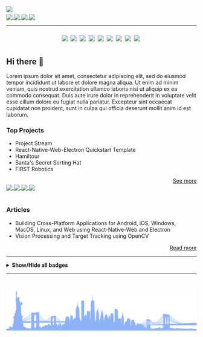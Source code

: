 <img src="https://dummyimage.com/880x320/fff/aaa"/>

<div>
    <a href="https://twitter.com/MichaelRooplall" target="_blank">
        <img align="center" src="https://img.shields.io/badge/Twitter-%231DA1F2.svg?style=for-the-badge&logo=Twitter&logoColor=white&color=70a4fc"/>
    </a>
    <a href="https://www.linkedin.com/in/michael-rooplall/" target="_blank">
        <img align="center" src="https://img.shields.io/badge/linkedin-%230077B5.svg?style=for-the-badge&logo=linkedin&logoColor=white&color=70a4fc"/>
    </a>
    <a href="https://medium.com/@michaelrooplall" target="_blank">
        <img align="center" src="https://img.shields.io/badge/Medium-12100E?style=for-the-badge&logo=medium&logoColor=white&color=70a4fc"/>
    </a>
    <a href="https://www.buymeacoffee.com/michaelrooplall" target="_blank">
        <img align="center" src="https://img.shields.io/badge/Buy%20Me%20a%20Coffee-f77d3d?style=for-the-badge&logo=buy-me-a-coffee&logoColor=white&color=70a4fc"/>
    </a>
</div>

---

<div align="center">
    <img align="center" src="https://img.shields.io/badge/Java-ED8B00?style=for-the-badge&logo=java&logoColor=white" />
    <img align="center" src="https://github.com/DeveloperBlue/DeveloperBlue/blob/main/5px-line-spacing.png?raw=true" width='0px' height='38px'>
    <img align="center" src="https://img.shields.io/badge/JavaScript-323330?style=for-the-badge&logo=javascript&logoColor=F7DF1E" />
    <img align="center" src="https://github.com/DeveloperBlue/DeveloperBlue/blob/main/5px-line-spacing.png?raw=true" width='0px' height='38px'>
    <img align="center" src="https://img.shields.io/badge/TypeScript-007ACC?style=for-the-badge&logo=typescript&logoColor=white" />
    <img align="center" src="https://github.com/DeveloperBlue/DeveloperBlue/blob/main/5px-line-spacing.png?raw=true" width='0px' height='38px'>
    <img align="center" src="https://img.shields.io/badge/Node.js-339933?style=for-the-badge&logo=nodedotjs&logoColor=white" />
    <img align="center" src="https://github.com/DeveloperBlue/DeveloperBlue/blob/main/5px-line-spacing.png?raw=true" width='0px' height='38px'>
    <img align="center" src="https://img.shields.io/badge/Electron-2B2E3A?style=for-the-badge&logo=electron&logoColor=9FEAF9" />
    <img align="center" src="https://github.com/DeveloperBlue/DeveloperBlue/blob/main/5px-line-spacing.png?raw=true" width='0px' height='38px'>
    <img align="center" src="https://img.shields.io/badge/React-20232A?style=for-the-badge&logo=react&logoColor=61DAFB" />
    <img align="center" src="https://github.com/DeveloperBlue/DeveloperBlue/blob/main/5px-line-spacing.png?raw=true" width='0px' height='38px'>
    <img align="center" src="https://img.shields.io/badge/React_Native-20232A?style=for-the-badge&logo=react&logoColor=61DAFB" />
    <img align="center" src="https://github.com/DeveloperBlue/DeveloperBlue/blob/main/5px-line-spacing.png?raw=true" width='0px' height='38px'>
    <img align="center" src="https://img.shields.io/badge/Python-FFD43B?style=for-the-badge&logo=python&logoColor=blue" />
    <img align="center" src="https://github.com/DeveloperBlue/DeveloperBlue/blob/main/5px-line-spacing.png?raw=true" width='0px' height='38px'>
    <img align="center" src="https://img.shields.io/badge/HTML5-E34F26?style=for-the-badge&logo=html5&logoColor=white" />
    <img align="center" src="https://github.com/DeveloperBlue/DeveloperBlue/blob/main/5px-line-spacing.png?raw=true" width='0px' height='38px'>
</div>


## Hi there 👋

Lorem ipsum dolor sit amet, consectetur adipiscing elit, sed do eiusmod tempor incididunt ut labore et dolore magna aliqua. Ut enim ad minim veniam, quis nostrud exercitation ullamco laboris nisi ut aliquip ex ea commodo consequat. Duis aute irure dolor in reprehenderit in voluptate velit esse cillum dolore eu fugiat nulla pariatur. Excepteur sint occaecat cupidatat non proident, sunt in culpa qui officia deserunt mollit anim id est laborum.

### Top Projects

- Project Stream
- React-Native-Web-Electron Quickstart Template
- Hamiltour
- Santa's Secret Sorting Hat
- FIRST Robotics

<div align="right">
    <a align="right" href="https://www.michaelrooplall.com/Projects.html">See more</a>
</div>

<div>
    <a href="https://github.com/anuraghazra/github-readme-stats#gh-dark-mode-only">
        <img align="center" src="https://github-readme-stats.vercel.app/api?username=developerblue&count_private=true&show_icons=true&theme=tokyonight&border_color=9b9b9e" width="49.725%" />
    </a>
    <a href="https://github.com/anuraghazra/github-readme-stats#gh-light-mode-only">
        <img align="center" src="https://github-readme-stats.vercel.app/api?username=developerblue&count_private=true&show_icons=true&theme=default&border_color=d8dee4" width="49.725%" />
    </a>
    <a href="https://git.io/streak-stats#gh-dark-mode-only">
        <img align="center" src="https://github-readme-streak-stats.herokuapp.com/?user=developerblue&theme=tokyonight" width="49.725%"/>
    </a>
    <a href="https://git.io/streak-stats#gh-light-mode-only">
        <img align="center" src="https://github-readme-streak-stats.herokuapp.com/?user=developerblue&theme=tokyonight_duo&border=d8dee4" width="49.725%"/>
    </a>
</div>
<br>

### Articles

- Building Cross-Platform Applications for Android, iOS, Windows, MacOS, Linux, and Web using React-Native-Web and Electron
- Vision Processing and Target Tracking using OpenCV

<div align="right">
    <a align="right" href="https://medium.com/@michaelrooplall">Read more</a>
</div>

---
<details>
    <summary><strong>Show/Hide all badges</strong></summary>
      <div align="center">
        <h4>Languages</h4>
        <img align="center" src="https://img.shields.io/badge/C-00599C?style=for-the-badge&logo=c&logoColor=white" />
        <img align="center" src="https://github.com/DeveloperBlue/DeveloperBlue/blob/main/5px-line-spacing.png?raw=true" width='0px' height='38px'>
        <img align="center" src="https://img.shields.io/badge/C%23-239120?style=for-the-badge&logo=c-sharp&logoColor=white" />
        <img align="center" src="https://github.com/DeveloperBlue/DeveloperBlue/blob/main/5px-line-spacing.png?raw=true" width='0px' height='38px'>
        <img align="center" src="https://img.shields.io/badge/CSS3-1572B6?style=for-the-badge&logo=css3&logoColor=white" />
        <img align="center" src="https://github.com/DeveloperBlue/DeveloperBlue/blob/main/5px-line-spacing.png?raw=true" width='0px' height='38px'>
        <img align="center" src="https://img.shields.io/badge/Dart-0175C2?style=for-the-badge&logo=dart&logoColor=white" />
        <img align="center" src="https://github.com/DeveloperBlue/DeveloperBlue/blob/main/5px-line-spacing.png?raw=true" width='0px' height='38px'>
        <img align="center" src="https://img.shields.io/badge/HTML5-E34F26?style=for-the-badge&logo=html5&logoColor=white" />
        <img align="center" src="https://github.com/DeveloperBlue/DeveloperBlue/blob/main/5px-line-spacing.png?raw=true" width='0px' height='38px'>
        <img align="center" src="https://img.shields.io/badge/Java-ED8B00?style=for-the-badge&logo=java&logoColor=white" />
        <img align="center" src="https://github.com/DeveloperBlue/DeveloperBlue/blob/main/5px-line-spacing.png?raw=true" width='0px' height='38px'>
        <img align="center" src="https://img.shields.io/badge/JavaScript-323330?style=for-the-badge&logo=javascript&logoColor=F7DF1E" />
        <img align="center" src="https://github.com/DeveloperBlue/DeveloperBlue/blob/main/5px-line-spacing.png?raw=true" width='0px' height='38px'>
        <img align="center" src="https://img.shields.io/badge/json-5E5C5C?style=for-the-badge&logo=json&logoColor=white" />
        <img align="center" src="https://github.com/DeveloperBlue/DeveloperBlue/blob/main/5px-line-spacing.png?raw=true" width='0px' height='38px'>
        <img align="center" src="https://img.shields.io/badge/Kotlin-0095D5?&style=for-the-badge&logo=kotlin&logoColor=white" />
        <img align="center" src="https://github.com/DeveloperBlue/DeveloperBlue/blob/main/5px-line-spacing.png?raw=true" width='0px' height='38px'>
        <img align="center" src="https://img.shields.io/badge/LaTeX-47A141?style=for-the-badge&logo=LaTeX&logoColor=white" />
        <img align="center" src="https://github.com/DeveloperBlue/DeveloperBlue/blob/main/5px-line-spacing.png?raw=true" width='0px' height='38px'>
        <img align="center" src="https://img.shields.io/badge/Lua-2C2D72?style=for-the-badge&logo=lua&logoColor=white" />
        <img align="center" src="https://github.com/DeveloperBlue/DeveloperBlue/blob/main/5px-line-spacing.png?raw=true" width='0px' height='38px'>
        <img align="center" src="https://img.shields.io/badge/Numpy-777BB4?style=for-the-badge&logo=numpy&logoColor=white" />
        <img align="center" src="https://github.com/DeveloperBlue/DeveloperBlue/blob/main/5px-line-spacing.png?raw=true" width='0px' height='38px'>
        <img align="center" src="https://img.shields.io/badge/Pandas-2C2D72?style=for-the-badge&logo=pandas&logoColor=white" />
        <img align="center" src="https://github.com/DeveloperBlue/DeveloperBlue/blob/main/5px-line-spacing.png?raw=true" width='0px' height='38px'>
        <img align="center" src="https://img.shields.io/badge/PHP-777BB4?style=for-the-badge&logo=php&logoColor=white" />
        <img align="center" src="https://github.com/DeveloperBlue/DeveloperBlue/blob/main/5px-line-spacing.png?raw=true" width='0px' height='38px'>
        <img align="center" src="https://img.shields.io/badge/Puppeteer-40B5A4?style=for-the-badge&logo=Puppeteer&logoColor=white" />
        <img align="center" src="https://github.com/DeveloperBlue/DeveloperBlue/blob/main/5px-line-spacing.png?raw=true" width='0px' height='38px'>
        <img align="center" src="https://img.shields.io/badge/TensorFlow-FF6F00?style=for-the-badge&logo=TensorFlow&logoColor=white" />
        <img align="center" src="https://github.com/DeveloperBlue/DeveloperBlue/blob/main/5px-line-spacing.png?raw=true" width='0px' height='38px'>
        <img align="center" src="https://img.shields.io/badge/TypeScript-007ACC?style=for-the-badge&logo=typescript&logoColor=white" />
        <img align="center" src="https://github.com/DeveloperBlue/DeveloperBlue/blob/main/5px-line-spacing.png?raw=true" width='0px' height='38px'>
    </div>
    <div align="center">
        <h4>Frameworks</h4>
        <img align="center" src="https://img.shields.io/badge/Ant%20Design-1890FF?style=for-the-badge&logo=antdesign&logoColor=white" />
        <img align="center" src="https://github.com/DeveloperBlue/DeveloperBlue/blob/main/5px-line-spacing.png?raw=true" width='0px' height='38px'>
        <img align="center" src="https://img.shields.io/badge/Apollo%20GraphQL-311C87?&style=for-the-badge&logo=Apollo%20GraphQL&logoColor=white" />
        <img align="center" src="https://github.com/DeveloperBlue/DeveloperBlue/blob/main/5px-line-spacing.png?raw=true" width='0px' height='38px'>
        <img align="center" src="https://img.shields.io/badge/Babel-F9DC3E?style=for-the-badge&logo=babel&logoColor=white" />
        <img align="center" src="https://github.com/DeveloperBlue/DeveloperBlue/blob/main/5px-line-spacing.png?raw=true" width='0px' height='38px'>
        <img align="center" src="https://img.shields.io/badge/Bootstrap-563D7C?style=for-the-badge&logo=bootstrap&logoColor=white" />
        <img align="center" src="https://github.com/DeveloperBlue/DeveloperBlue/blob/main/5px-line-spacing.png?raw=true" width='0px' height='38px'>
        <img align="center" src="https://img.shields.io/badge/Chart.js-FF6384?style=for-the-badge&logo=chartdotjs&logoColor=white" />
        <img align="center" src="https://github.com/DeveloperBlue/DeveloperBlue/blob/main/5px-line-spacing.png?raw=true" width='0px' height='38px'>
        <img align="center" src="https://img.shields.io/badge/d3.js-F9A03C?style=for-the-badge&logo=d3.js&logoColor=white" />
        <img align="center" src="https://github.com/DeveloperBlue/DeveloperBlue/blob/main/5px-line-spacing.png?raw=true" width='0px' height='38px'>
        <img align="center" src="https://img.shields.io/badge/Deno-464647?style=for-the-badge&logo=deno&logoColor=white" />
        <img align="center" src="https://github.com/DeveloperBlue/DeveloperBlue/blob/main/5px-line-spacing.png?raw=true" width='0px' height='38px'>
        <img align="center" src="https://img.shields.io/badge/Docker-2CA5E0?style=for-the-badge&logo=docker&logoColor=white" />
        <img align="center" src="https://github.com/DeveloperBlue/DeveloperBlue/blob/main/5px-line-spacing.png?raw=true" width='0px' height='38px'>
        <img align="center" src="https://img.shields.io/badge/Electron-2B2E3A?style=for-the-badge&logo=electron&logoColor=9FEAF9" />
        <img align="center" src="https://github.com/DeveloperBlue/DeveloperBlue/blob/main/5px-line-spacing.png?raw=true" width='0px' height='38px'>
        <img align="center" src="https://img.shields.io/badge/eslint-3A33D1?style=for-the-badge&logo=eslint&logoColor=white" />
        <img align="center" src="https://github.com/DeveloperBlue/DeveloperBlue/blob/main/5px-line-spacing.png?raw=true" width='0px' height='38px'>
        <img align="center" src="https://img.shields.io/badge/Expo-1B1F23?style=for-the-badge&logo=expo&logoColor=white" />
        <img align="center" src="https://github.com/DeveloperBlue/DeveloperBlue/blob/main/5px-line-spacing.png?raw=true" width='0px' height='38px'>
        <img align="center" src="https://img.shields.io/badge/Express.js-000000?style=for-the-badge&logo=express&logoColor=white" />
        <img align="center" src="https://github.com/DeveloperBlue/DeveloperBlue/blob/main/5px-line-spacing.png?raw=true" width='0px' height='38px'>
        <img align="center" src="https://img.shields.io/badge/fastify-202020?style=for-the-badge&logo=fastify&logoColor=white" />
        <img align="center" src="https://github.com/DeveloperBlue/DeveloperBlue/blob/main/5px-line-spacing.png?raw=true" width='0px' height='38px'>
        <img align="center" src="https://img.shields.io/badge/firebase-ffca28?style=for-the-badge&logo=firebase&logoColor=black" />
        <img align="center" src="https://github.com/DeveloperBlue/DeveloperBlue/blob/main/5px-line-spacing.png?raw=true" width='0px' height='38px'>
        <img align="center" src="https://img.shields.io/badge/Font_Awesome-339AF0?style=for-the-badge&logo=fontawesome&logoColor=white" />
        <img align="center" src="https://github.com/DeveloperBlue/DeveloperBlue/blob/main/5px-line-spacing.png?raw=true" width='0px' height='38px'>
        <img align="center" src="https://img.shields.io/badge/gradle-02303A?style=for-the-badge&logo=gradle&logoColor=white" />
        <img align="center" src="https://github.com/DeveloperBlue/DeveloperBlue/blob/main/5px-line-spacing.png?raw=true" width='0px' height='38px'>
        <img align="center" src="https://img.shields.io/badge/GraphQl-E10098?style=for-the-badge&logo=graphql&logoColor=white" />
        <img align="center" src="https://github.com/DeveloperBlue/DeveloperBlue/blob/main/5px-line-spacing.png?raw=true" width='0px' height='38px'>
        <img align="center" src="https://img.shields.io/badge/jQuery-0769AD?style=for-the-badge&logo=jquery&logoColor=white" />
        <img align="center" src="https://github.com/DeveloperBlue/DeveloperBlue/blob/main/5px-line-spacing.png?raw=true" width='0px' height='38px'>
        <img align="center" src="https://img.shields.io/badge/JWT-000000?style=for-the-badge&logo=JSON%20web%20tokens&logoColor=white" />
        <img align="center" src="https://github.com/DeveloperBlue/DeveloperBlue/blob/main/5px-line-spacing.png?raw=true" width='0px' height='38px'>
        <img align="center" src="https://img.shields.io/badge/Markdown-000000?style=for-the-badge&logo=markdown&logoColor=white" />
        <img align="center" src="https://github.com/DeveloperBlue/DeveloperBlue/blob/main/5px-line-spacing.png?raw=true" width='0px' height='38px'>
        <img align="center" src="https://img.shields.io/badge/Material%20UI-007FFF?style=for-the-badge&logo=mui&logoColor=white" />
        <img align="center" src="https://github.com/DeveloperBlue/DeveloperBlue/blob/main/5px-line-spacing.png?raw=true" width='0px' height='38px'>
        <img align="center" src="https://img.shields.io/badge/next.js-000000?style=for-the-badge&logo=nextdotjs&logoColor=white" />
        <img align="center" src="https://github.com/DeveloperBlue/DeveloperBlue/blob/main/5px-line-spacing.png?raw=true" width='0px' height='38px'>
        <img align="center" src="https://img.shields.io/badge/Node.js-339933?style=for-the-badge&logo=nodedotjs&logoColor=white" />
        <img align="center" src="https://github.com/DeveloperBlue/DeveloperBlue/blob/main/5px-line-spacing.png?raw=true" width='0px' height='38px'>
        <img align="center" src="https://img.shields.io/badge/npm-CB3837?style=for-the-badge&logo=npm&logoColor=white" />
        <img align="center" src="https://github.com/DeveloperBlue/DeveloperBlue/blob/main/5px-line-spacing.png?raw=true" width='0px' height='38px'>
        <img align="center" src="https://img.shields.io/badge/OpenCV-27338e?style=for-the-badge&logo=OpenCV&logoColor=white" />
        <img align="center" src="https://github.com/DeveloperBlue/DeveloperBlue/blob/main/5px-line-spacing.png?raw=true" width='0px' height='38px'>
        <img align="center" src="https://img.shields.io/badge/OpenGL-FFFFFF?style=for-the-badge&logo=opengl" />
        <img align="center" src="https://github.com/DeveloperBlue/DeveloperBlue/blob/main/5px-line-spacing.png?raw=true" width='0px' height='38px'>
        <img align="center" src="https://img.shields.io/badge/Postman-FF6C37?style=for-the-badge&logo=Postman&logoColor=white" />
        <img align="center" src="https://github.com/DeveloperBlue/DeveloperBlue/blob/main/5px-line-spacing.png?raw=true" width='0px' height='38px'>
        <img align="center" src="https://img.shields.io/badge/PowerShell-5391FE?style=for-the-badge&logo=PowerShell&logoColor=white" />
        <img align="center" src="https://github.com/DeveloperBlue/DeveloperBlue/blob/main/5px-line-spacing.png?raw=true" width='0px' height='38px'>
        <img align="center" src="https://img.shields.io/badge/prettier-1A2C34?style=for-the-badge&logo=prettier&logoColor=F7BA3E" />
        <img align="center" src="https://github.com/DeveloperBlue/DeveloperBlue/blob/main/5px-line-spacing.png?raw=true" width='0px' height='38px'>
        <img align="center" src="https://img.shields.io/badge/Qt-41CD52?style=for-the-badge&logo=qt&logoColor=white" />
        <img align="center" src="https://github.com/DeveloperBlue/DeveloperBlue/blob/main/5px-line-spacing.png?raw=true" width='0px' height='38px'>
        <img align="center" src="https://img.shields.io/badge/React-20232A?style=for-the-badge&logo=react&logoColor=61DAFB" />
        <img align="center" src="https://github.com/DeveloperBlue/DeveloperBlue/blob/main/5px-line-spacing.png?raw=true" width='0px' height='38px'>
        <img align="center" src="https://img.shields.io/badge/redis-CC0000.svg?&style=for-the-badge&logo=redis&logoColor=white" />
        <img align="center" src="https://github.com/DeveloperBlue/DeveloperBlue/blob/main/5px-line-spacing.png?raw=true" width='0px' height='38px'>
        <img align="center" src="https://img.shields.io/badge/Redux-593D88?style=for-the-badge&logo=redux&logoColor=white" />
        <img align="center" src="https://github.com/DeveloperBlue/DeveloperBlue/blob/main/5px-line-spacing.png?raw=true" width='0px' height='38px'>
        <img align="center" src="https://img.shields.io/badge/Sass-CC6699?style=for-the-badge&logo=sass&logoColor=white" />
        <img align="center" src="https://github.com/DeveloperBlue/DeveloperBlue/blob/main/5px-line-spacing.png?raw=true" width='0px' height='38px'>
        <img align="center" src="https://img.shields.io/badge/Shell_Script-121011?style=for-the-badge&logo=gnu-bash&logoColor=white" />
        <img align="center" src="https://github.com/DeveloperBlue/DeveloperBlue/blob/main/5px-line-spacing.png?raw=true" width='0px' height='38px'>
        <img align="center" src="https://img.shields.io/badge/Socket.io-010101?&style=for-the-badge&logo=Socket.io&logoColor=white" />
        <img align="center" src="https://github.com/DeveloperBlue/DeveloperBlue/blob/main/5px-line-spacing.png?raw=true" width='0px' height='38px'>
        <img align="center" src="https://img.shields.io/badge/ThreeJs-black?style=for-the-badge&logo=three.js&logoColor=white" />
        <img align="center" src="https://github.com/DeveloperBlue/DeveloperBlue/blob/main/5px-line-spacing.png?raw=true" width='0px' height='38px'>
        <img align="center" src="https://img.shields.io/badge/Webpack-8DD6F9?style=for-the-badge&logo=Webpack&logoColor=white" />
        <img align="center" src="https://github.com/DeveloperBlue/DeveloperBlue/blob/main/5px-line-spacing.png?raw=true" width='0px' height='38px'>
        <img align="center" src="https://img.shields.io/badge/Yarn-2C8EBB?style=for-the-badge&logo=yarn&logoColor=white" />
        <img align="center" src="https://github.com/DeveloperBlue/DeveloperBlue/blob/main/5px-line-spacing.png?raw=true" width='0px' height='38px'>
        <img align="center" src="https://img.shields.io/badge/GIT-E44C30?style=for-the-badge&logo=git&logoColor=white" />
        <img align="center" src="https://github.com/DeveloperBlue/DeveloperBlue/blob/main/5px-line-spacing.png?raw=true" width='0px' height='38px'>
        <img align="center" src="https://img.shields.io/badge/Google%20Analytics-E37400?style=for-the-badge&logo=google%20analytics&logoColor=white" />
        <img align="center" src="https://github.com/DeveloperBlue/DeveloperBlue/blob/main/5px-line-spacing.png?raw=true" width='0px' height='38px'>
        >> Wireshark
        <img align="center" src="https://github.com/DeveloperBlue/DeveloperBlue/blob/main/5px-line-spacing.png?raw=true" width='0px' height='38px'>
    </div>
    <div align="center">
        <h4>Mobile Frameworks</h4>
        <img align="center" src="https://img.shields.io/badge/Flutter-02569B?style=for-the-badge&logo=flutter&logoColor=white" />
        <img align="center" src="https://github.com/DeveloperBlue/DeveloperBlue/blob/main/5px-line-spacing.png?raw=true" width='0px' height='38px'>
        <img align="center" src="https://img.shields.io/badge/Cordova-35434F?style=for-the-badge&logo=apache-cordova&logoColor=E8E8E8" />
        <img align="center" src="https://github.com/DeveloperBlue/DeveloperBlue/blob/main/5px-line-spacing.png?raw=true" width='0px' height='38px'>
        <img align="center" src="https://img.shields.io/badge/React_Native-20232A?style=for-the-badge&logo=react&logoColor=61DAFB" />
        <img align="center" src="https://github.com/DeveloperBlue/DeveloperBlue/blob/main/5px-line-spacing.png?raw=true" width='0px' height='38px'>
    </div>
    <div align="center">
        <h4>Databases</h4>
        <img align="center" src="https://img.shields.io/badge/Amazon%20DynamoDB-4053D6?style=for-the-badge&logo=Amazon%20DynamoDB&logoColor=white" />
        <img align="center" src="https://github.com/DeveloperBlue/DeveloperBlue/blob/main/5px-line-spacing.png?raw=true" width='0px' height='38px'>
        <img align="center" src="https://img.shields.io/badge/Elastic_Search-005571?style=for-the-badge&logo=elasticsearch&logoColor=white" />
        <img align="center" src="https://github.com/DeveloperBlue/DeveloperBlue/blob/main/5px-line-spacing.png?raw=true" width='0px' height='38px'>
        <img align="center" src="https://img.shields.io/badge/MongoDB-4EA94B?style=for-the-badge&logo=mongodb&logoColor=white" />
        <img align="center" src="https://github.com/DeveloperBlue/DeveloperBlue/blob/main/5px-line-spacing.png?raw=true" width='0px' height='38px'>
        <img align="center" src="https://img.shields.io/badge/MySQL-005C84?style=for-the-badge&logo=mysql&logoColor=white" />
        <img align="center" src="https://github.com/DeveloperBlue/DeveloperBlue/blob/main/5px-line-spacing.png?raw=true" width='0px' height='38px'>
        <img align="center" src="https://img.shields.io/badge/redis-%23DD0031.svg?&style=for-the-badge&logo=redis&logoColor=white" />
        <img align="center" src="https://github.com/DeveloperBlue/DeveloperBlue/blob/main/5px-line-spacing.png?raw=true" width='0px' height='38px'>
    </div>
    <div align="center">
        <h4>Design</h4>
        <img align="center" src="https://img.shields.io/badge/Adobe%20after%20affects-CF96FD?style=for-the-badge&logo=Adobe%20after%20effects&logoColor=393665" />
        <img align="center" src="https://github.com/DeveloperBlue/DeveloperBlue/blob/main/5px-line-spacing.png?raw=true" width='0px' height='38px'>
        <img align="center" src="https://img.shields.io/badge/Adobe%20Illustrator-FF9A00?style=for-the-badge&logo=adobe%20illustrator&logoColor=white" />
        <img align="center" src="https://github.com/DeveloperBlue/DeveloperBlue/blob/main/5px-line-spacing.png?raw=true" width='0px' height='38px'>
        <img align="center" src="https://img.shields.io/badge/Adobe%20Photoshop-31A8FF?style=for-the-badge&logo=Adobe%20Photoshop&logoColor=black" />
        <img align="center" src="https://github.com/DeveloperBlue/DeveloperBlue/blob/main/5px-line-spacing.png?raw=true" width='0px' height='38px'>
        <img align="center" src="https://img.shields.io/badge/Adobe%20Premiere%20Pro-9999FF?style=for-the-badge&logo=Adobe%20Premiere%20Pro&logoColor=white" />
        <img align="center" src="https://github.com/DeveloperBlue/DeveloperBlue/blob/main/5px-line-spacing.png?raw=true" width='0px' height='38px'>
        <img align="center" src="https://img.shields.io/badge/Adobe%20XD-470137?style=for-the-badge&logo=Adobe%20XD&logoColor=#FF61F6" />
        <img align="center" src="https://github.com/DeveloperBlue/DeveloperBlue/blob/main/5px-line-spacing.png?raw=true" width='0px' height='38px'>
        <img align="center" src="https://img.shields.io/badge/blender-%23F5792A.svg?style=for-the-badge&logo=blender&logoColor=white" />
        <img align="center" src="https://github.com/DeveloperBlue/DeveloperBlue/blob/main/5px-line-spacing.png?raw=true" width='0px' height='38px'>
        <img align="center" src="https://img.shields.io/badge/Figma-F24E1E?style=for-the-badge&logo=figma&logoColor=white" />
        <img align="center" src="https://github.com/DeveloperBlue/DeveloperBlue/blob/main/5px-line-spacing.png?raw=true" width='0px' height='38px'>
        <img align="center" src="https://img.shields.io/badge/gimp-5C5543?style=for-the-badge&logo=gimp&logoColor=white" />
        <img align="center" src="https://github.com/DeveloperBlue/DeveloperBlue/blob/main/5px-line-spacing.png?raw=true" width='0px' height='38px'>
        <img align="center" src="https://img.shields.io/badge/Inkscape-000000?style=for-the-badge&logo=Inkscape&logoColor=white" />
        <img align="center" src="https://github.com/DeveloperBlue/DeveloperBlue/blob/main/5px-line-spacing.png?raw=true" width='0px' height='38px'>
        <img align="center" src="https://img.shields.io/badge/Krita-203759?style=for-the-badge&logo=krita&logoColor=EEF37B" />
        <img align="center" src="https://github.com/DeveloperBlue/DeveloperBlue/blob/main/5px-line-spacing.png?raw=true" width='0px' height='38px'>
        >> MAGIX VEGAS
        <img align="center" src="https://github.com/DeveloperBlue/DeveloperBlue/blob/main/5px-line-spacing.png?raw=true" width='0px' height='38px'>
        >> HANDBRAKE
        <img align="center" src="https://github.com/DeveloperBlue/DeveloperBlue/blob/main/5px-line-spacing.png?raw=true" width='0px' height='38px'>
        >> OBS
        <img align="center" src="https://github.com/DeveloperBlue/DeveloperBlue/blob/main/5px-line-spacing.png?raw=true" width='0px' height='38px'>
    </div>
    <div align="center">
        <h4>Vision Processing and AI</h4>
        <img align="center" src="https://img.shields.io/badge/TensorFlow-FF6F00?style=for-the-badge&logo=tensorflow&logoColor=white" />
        <img align="center" src="https://github.com/DeveloperBlue/DeveloperBlue/blob/main/5px-line-spacing.png?raw=true" width='0px' height='38px'>
        <img align="center" src="https://img.shields.io/badge/OpenCV-27338e?style=for-the-badge&logo=OpenCV&logoColor=white" />
        <img align="center" src="https://github.com/DeveloperBlue/DeveloperBlue/blob/main/5px-line-spacing.png?raw=true" width='0px' height='38px'>
    </div>
    <div align="center">
        <h4>Cloud Infrastructure</h4>
        <img align="center" src="https://img.shields.io/badge/Amazon_AWS-FF9900?style=for-the-badge&logo=amazonaws&logoColor=white" />
        <img align="center" src="https://github.com/DeveloperBlue/DeveloperBlue/blob/main/5px-line-spacing.png?raw=true" width='0px' height='38px'>
        <img align="center" src="https://img.shields.io/badge/Cloudflare-F38020?style=for-the-badge&logo=Cloudflare&logoColor=white" />
        <img align="center" src="https://github.com/DeveloperBlue/DeveloperBlue/blob/main/5px-line-spacing.png?raw=true" width='0px' height='38px'>
        <img align="center" src="https://img.shields.io/badge/GitHub_Actions-2088FF?style=for-the-badge&logo=github-actions&logoColor=white" />
        <img align="center" src="https://github.com/DeveloperBlue/DeveloperBlue/blob/main/5px-line-spacing.png?raw=true" width='0px' height='38px'>
        <img align="center" src="https://img.shields.io/badge/Glitch-2800ff?style=for-the-badge&logo=glitch&logoColor=white" />
        <img align="center" src="https://github.com/DeveloperBlue/DeveloperBlue/blob/main/5px-line-spacing.png?raw=true" width='0px' height='38px'>
        <img align="center" src="https://img.shields.io/badge/Google_Cloud-4285F4?style=for-the-badge&logo=google-cloud&logoColor=white" />
        <img align="center" src="https://github.com/DeveloperBlue/DeveloperBlue/blob/main/5px-line-spacing.png?raw=true" width='0px' height='38px'>
        <img align="center" src="https://img.shields.io/badge/Heroku-430098?style=for-the-badge&logo=heroku&logoColor=white" />
        <img align="center" src="https://github.com/DeveloperBlue/DeveloperBlue/blob/main/5px-line-spacing.png?raw=true" width='0px' height='38px'>
    </div>
    <div align="center">
        <h4>Engines</h4>
        <img align="center" src="https://img.shields.io/badge/Unity-100000?style=for-the-badge&logo=unity&logoColor=white" />
        <img align="center" src="https://github.com/DeveloperBlue/DeveloperBlue/blob/main/5px-line-spacing.png?raw=true" width='0px' height='38px'>
        <img align="center" src="https://img.shields.io/badge/-Unreal%20Engine-313131?style=for-the-badge&logo=unreal-engine&logoColor=white" />
        <img align="center" src="https://github.com/DeveloperBlue/DeveloperBlue/blob/main/5px-line-spacing.png?raw=true" width='0px' height='38px'>
        >> ROBLOX STUDIO
        <img align="center" src="https://github.com/DeveloperBlue/DeveloperBlue/blob/main/5px-line-spacing.png?raw=true" width='0px' height='38px'>
    </div>
    <div align="center">
        <h4>Editors</h4>
        <img align="center" src="https://img.shields.io/badge/Android_Studio-3DDC84?style=for-the-badge&logo=android-studio&logoColor=white" />
        <img align="center" src="https://github.com/DeveloperBlue/DeveloperBlue/blob/main/5px-line-spacing.png?raw=true" width='0px' height='38px'>
        <img align="center" src="https://img.shields.io/badge/Eclipse-2C2255?style=for-the-badge&logo=eclipse&logoColor=white" />
        <img align="center" src="https://github.com/DeveloperBlue/DeveloperBlue/blob/main/5px-line-spacing.png?raw=true" width='0px' height='38px'>
        <img align="center" src="https://img.shields.io/badge/sublime_text-%23575757.svg?&style=for-the-badge&logo=sublime-text&logoColor=important" />
        <img align="center" src="https://github.com/DeveloperBlue/DeveloperBlue/blob/main/5px-line-spacing.png?raw=true" width='0px' height='38px'>
        <img align="center" src="https://img.shields.io/badge/VIM-%2311AB00.svg?&style=for-the-badge&logo=vim&logoColor=white" />
        <img align="center" src="https://github.com/DeveloperBlue/DeveloperBlue/blob/main/5px-line-spacing.png?raw=true" width='0px' height='38px'>
        <img align="center" src="https://img.shields.io/badge/Visual_Studio_Code-0078D4?style=for-the-badge&logo=visual%20studio%20code&logoColor=white" />
        <img align="center" src="https://github.com/DeveloperBlue/DeveloperBlue/blob/main/5px-line-spacing.png?raw=true" width='0px' height='38px'>
    </div>
    <div align="center">
        <h4>Office Tools</h4>
        <img align="center" src="https://img.shields.io/badge/Apache_OpenOffice-0E85CD?style=for-the-badge&logo=ApacheOpenOffice&logoColor=white" />
        <img align="center" src="https://github.com/DeveloperBlue/DeveloperBlue/blob/main/5px-line-spacing.png?raw=true" width='0px' height='38px'>
        <img align="center" src="https://img.shields.io/badge/Google%20Sheets-34A853?style=for-the-badge&logo=google-sheets&logoColor=white" />
        <img align="center" src="https://github.com/DeveloperBlue/DeveloperBlue/blob/main/5px-line-spacing.png?raw=true" width='0px' height='38px'>
        <img align="center" src="https://img.shields.io/badge/Microsoft_Excel-217346?style=for-the-badge&logo=microsoft-excel&logoColor=white" />
        <img align="center" src="https://github.com/DeveloperBlue/DeveloperBlue/blob/main/5px-line-spacing.png?raw=true" width='0px' height='38px'>
        <img align="center" src="https://img.shields.io/badge/Microsoft_Office-D83B01?style=for-the-badge&logo=microsoft-office&logoColor=white" />
        <img align="center" src="https://github.com/DeveloperBlue/DeveloperBlue/blob/main/5px-line-spacing.png?raw=true" width='0px' height='38px'>
        <img align="center" src="https://img.shields.io/badge/Microsoft_PowerPoint-B7472A?style=for-the-badge&logo=microsoft-powerpoint&logoColor=white" />
        <img align="center" src="https://github.com/DeveloperBlue/DeveloperBlue/blob/main/5px-line-spacing.png?raw=true" width='0px' height='38px'>
        <img align="center" src="https://img.shields.io/badge/Microsoft_Word-2B579A?style=for-the-badge&logo=microsoft-word&logoColor=white" />
        <img align="center" src="https://github.com/DeveloperBlue/DeveloperBlue/blob/main/5px-line-spacing.png?raw=true" width='0px' height='38px'>
        <img align="center" src="https://img.shields.io/badge/Trello-0052CC?style=for-the-badge&logo=trello&logoColor=white" />
        <img align="center" src="https://github.com/DeveloperBlue/DeveloperBlue/blob/main/5px-line-spacing.png?raw=true" width='0px' height='38px'>
    </div>
    <div align="center">
        <h4>Operating Systems</h4>
        <img align="center" src="https://img.shields.io/badge/Android-3DDC84?style=for-the-badge&logo=android&logoColor=white" />
        <img align="center" src="https://github.com/DeveloperBlue/DeveloperBlue/blob/main/5px-line-spacing.png?raw=true" width='0px' height='38px'>
        <img align="center" src="https://img.shields.io/badge/Ubuntu-E95420?style=for-the-badge&logo=ubuntu&logoColor=white" />
        <img align="center" src="https://github.com/DeveloperBlue/DeveloperBlue/blob/main/5px-line-spacing.png?raw=true" width='0px' height='38px'>
        <img align="center" src="https://img.shields.io/badge/Windows-0078D6?style=for-the-badge&logo=windows&logoColor=white" />
        <img align="center" src="https://github.com/DeveloperBlue/DeveloperBlue/blob/main/5px-line-spacing.png?raw=true" width='0px' height='38px'>
    </div>
    <div align="center">
        <h4>Robotics and Prototyping</h4>
        <img align="center" src="https://img.shields.io/badge/adafruit-000000?style=for-the-badge&logo=adafruit&logoColor=white" />
        <img align="center" src="https://github.com/DeveloperBlue/DeveloperBlue/blob/main/5px-line-spacing.png?raw=true" width='0px' height='38px'>
        <img align="center" src="https://img.shields.io/badge/Arduino-00979D?style=for-the-badge&logo=Arduino&logoColor=white" />
        <img align="center" src="https://github.com/DeveloperBlue/DeveloperBlue/blob/main/5px-line-spacing.png?raw=true" width='0px' height='38px'>
        <img align="center" src="https://img.shields.io/badge/Raspberry%20Pi-A22846?style=for-the-badge&logo=Raspberry%20Pi&logoColor=white" />
        <img align="center" src="https://github.com/DeveloperBlue/DeveloperBlue/blob/main/5px-line-spacing.png?raw=true" width='0px' height='38px'>
        >>> FIRST ROBOTICS COMPETITION
        <img align="center" src="https://github.com/DeveloperBlue/DeveloperBlue/blob/main/5px-line-spacing.png?raw=true" width='0px' height='38px'>
    </div>
    <br><br>
    <div align="center">
        <h4>Spoken Languages</h4>
        English - Spanish - French - Mandarin - Korean - Japanese
    </div>
</details>

---

<br>

![Wide vector art of the NYC Skyline](https://github.com/DeveloperBlue/DeveloperBlue/blob/main/footer.png?raw=true)
